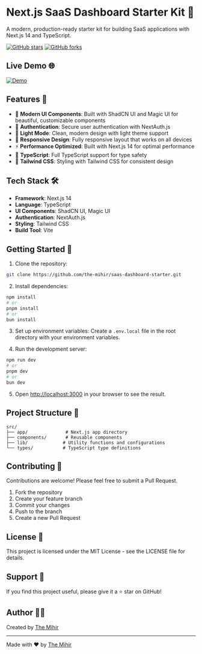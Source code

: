 # Next.js SaaS Dashboard Starter Kit 🚀

A modern, production-ready starter kit for building SaaS applications with Next.js 14 and TypeScript.

[![GitHub stars](https://img.shields.io/github/stars/the-mihir/saas-dashboard-starter?style=social)](https://github.com/the-mihir/saas-dashboard-starter)
[![GitHub forks](https://img.shields.io/github/forks/the-mihir/saas-dashboard-starter?style=social)](https://github.com/the-mihir/saas-dashboard-starter)



## Live Demo 🌐

[![Demo](https://img.shields.io/badge/Demo-https://saas-dashboard-starter.vercel.app-9cf)](https://saas-dashboard-starter.vercel.app/)

## Features 🚀

- 🎨 **Modern UI Components**: Built with ShadCN UI and Magic UI for beautiful, customizable components
- 🔐 **Authentication**: Secure user authentication with NextAuth.js
- 💫 **Light Mode**: Clean, modern design with light theme support
- 📱 **Responsive Design**: Fully responsive layout that works on all devices
- ⚡ **Performance Optimized**: Built with Next.js 14 for optimal performance
- 🎯 **TypeScript**: Full TypeScript support for type safety
- 🎨 **Tailwind CSS**: Styling with Tailwind CSS for consistent design



## Tech Stack 🛠️

- **Framework**: Next.js 14
- **Language**: TypeScript
- **UI Components**: ShadCN UI, Magic UI
- **Authentication**: NextAuth.js
- **Styling**: Tailwind CSS
- **Build Tool**: Vite

## Getting Started 🚀

1. Clone the repository:
```bash
git clone https://github.com/the-mihir/saas-dashboard-starter.git
```

2. Install dependencies:
```bash
npm install
# or
pnpm install
# or
bun install
```

3. Set up environment variables:
Create a `.env.local` file in the root directory with your environment variables.

4. Run the development server:
```bash
npm run dev
# or
pnpm dev
# or
bun dev
```

5. Open [http://localhost:3000](http://localhost:3000) in your browser to see the result.

## Project Structure 📁

```
src/
├── app/              # Next.js app directory
├── components/       # Reusable components
├── lib/             # Utility functions and configurations
└── types/           # TypeScript type definitions
```

## Contributing 🤝

Contributions are welcome! Please feel free to submit a Pull Request.

1. Fork the repository
2. Create your feature branch
3. Commit your changes
4. Push to the branch
5. Create a new Pull Request

## License 📄

This project is licensed under the MIT License - see the LICENSE file for details.

## Support 🙏

If you find this project useful, please give it a ⭐️ star on GitHub!

## Author 👨‍💻

Created by [The Mihir](https://github.com/the-mihir)

---

Made with ❤️ by [The Mihir](https://github.com/the-mihir)